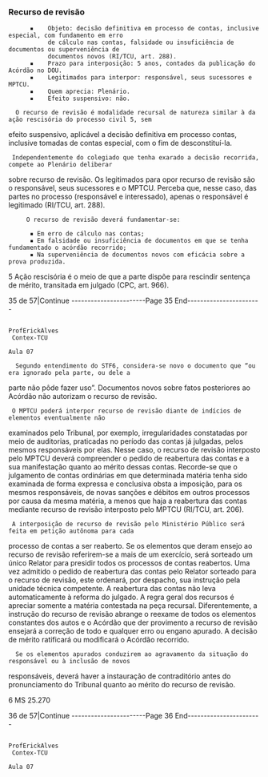 ### Recurso de revisão
          ▪    Objeto: decisão definitiva em processo de contas, inclusive especial, com fundamento em erro
               de cálculo nas contas, falsidade ou insuficiência de documentos ou superveniência de
               documentos novos (RI/TCU, art. 288).
          ▪    Prazo para interposição: 5 anos, contados da publicação do Acórdão no DOU.
          ▪    Legitimados para interpor: responsável, seus sucessores e MPTCU.
          ▪    Quem aprecia: Plenário.
          ▪    Efeito suspensivo: não.

      O recurso de revisão é modalidade recursal de natureza similar à da ação rescisória do processo civil 5, sem
efeito suspensivo, aplicável a decisão definitiva em processo contas, inclusive tomadas de contas especial, com
o fim de desconstituí-la.

     Independentemente do colegiado que tenha exarado a decisão recorrida, compete ao Plenário deliberar
sobre recurso de revisão.
      Os legitimados para opor recurso de revisão são o responsável, seus sucessores e o MPTCU. Perceba que,
nesse caso, das partes no processo (responsável e interessado), apenas o responsável é legitimado (RI/TCU,
art. 288).

         O recurso de revisão deverá fundamentar-se:

          ▪ Em erro de cálculo nas contas;
          ▪ Em falsidade ou insuficiência de documentos em que se tenha fundamentado o acórdão recorrido;
          ▪ Na superveniência de documentos novos com eficácia sobre a prova produzida.



5   Ação rescisória é o meio de que a parte dispõe para rescindir sentença de mérito, transitada em julgado (CPC, art. 966).




35 de 57|Continue
-----------------------Page 35 End-----------------------

                                                                                               ProfErickAlves
     Contex-TCU
                                                                                                         Aula 07

      Segundo entendimento do STF6, considera-se novo o documento que “ou era ignorado pela parte, ou dele a
parte não pôde fazer uso”. Documentos novos sobre fatos posteriores ao Acórdão não autorizam o recurso de
revisão.

     O MPTCU poderá interpor recurso de revisão diante de indícios de elementos eventualmente não
examinados pelo Tribunal, por exemplo, irregularidades constatadas por meio de auditorias, praticadas no
período das contas já julgadas, pelos mesmos responsáveis por elas. Nesse caso, o recurso de revisão interposto
pelo MPTCU deverá compreender o pedido de reabertura das contas e a sua manifestação quanto ao mérito
dessas contas.
      Recorde-se que o julgamento de contas ordinárias em que determinada matéria tenha sido examinada de
forma expressa e conclusiva obsta a imposição, para os mesmos responsáveis, de novas sanções e débitos em
outros processos por causa da mesma matéria, a menos que haja a reabertura das contas mediante recurso de
revisão interposto pelo MPTCU (RI/TCU, art. 206).

     A interposição de recurso de revisão pelo Ministério Público será feita em petição autônoma para cada
processo de contas a ser reaberto. Se os elementos que deram ensejo ao recurso de revisão referirem-se a mais
de um exercício, será sorteado um único Relator para presidir todos os processos de contas reabertos.
     Uma vez admitido o pedido de reabertura das contas pelo Relator sorteado para o recurso de revisão, este
ordenará, por despacho, sua instrução pela unidade técnica competente. A reabertura das contas não leva
automaticamente à reforma do julgado.
      A regra geral dos recursos é apreciar somente a matéria contestada na peça recursal. Diferentemente, a
instrução do recurso de revisão abrange o reexame de todos os elementos constantes dos autos e o Acórdão que
der provimento a recurso de revisão ensejará a correção de todo e qualquer erro ou engano apurado. A decisão
de mérito ratificará ou modificará o Acórdão recorrido.

      Se os elementos apurados conduzirem ao agravamento da situação do responsável ou à inclusão de novos
responsáveis, deverá haver a instauração de contraditório antes do pronunciamento do Tribunal quanto ao mérito
do recurso de revisão.




6 MS 25.270




36 de 57|Continue
-----------------------Page 36 End-----------------------

                                                                                                     ProfErickAlves
     Contex-TCU
                                                                                                               Aula 07